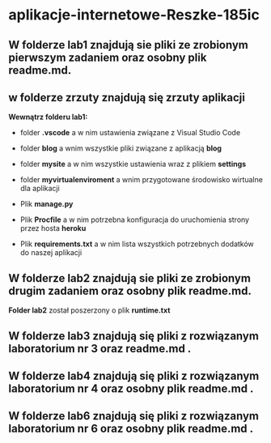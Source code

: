 # aplikacje-internetowe-Reszke-185ic

## W folderze **lab1** znajdują sie pliki ze zrobionym pierwszym zadaniem oraz osobny plik **readme.md**.

## w folderze **zrzuty** znajdują się zrzuty aplikacji

**Wewnątrz folderu lab1:**

- folder **.vscode** a w nim ustawienia związane z Visual Studio Code

- folder **blog** a wnim wszystkie pliki związane z aplikacją **blog**

- folder **mysite** a w nim wszystkie ustawienia wraz z plikiem **settings**

- folder **myvirtualenviroment** a wnim przygotowane środowisko wirtualne dla aplikacji

- Plik **manage.py** 

- Plik **Procfile** a w nim potrzebna konfiguracja do uruchomienia strony przez hosta **heroku**

- Plik **requirements.txt** a w nim lista wszystkich potrzebnych dodatków do naszej aplikacji


## W folderze **lab2** znajdują sie pliki ze zrobionym drugim zadaniem oraz osobny plik **readme.md**.

**Folder lab2** został poszerzony o plik **runtime.txt**



## W folderze **lab3** znajdują się pliki z rozwiązanym laboratorium nr 3 oraz **readme.md** .

## W folderze **lab4** znajdują się pliki z rozwiązanym laboratorium nr 4 oraz osobny plik **readme.md** .

## W folderze **lab6** znajdują się pliki z rozwiązanym laboratorium nr 6 oraz osobny plik **readme.md** .
